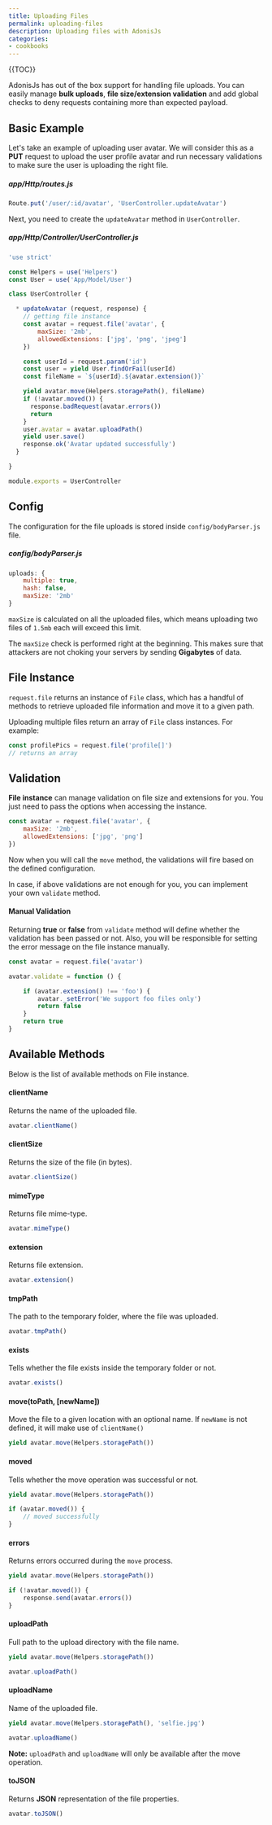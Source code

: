 ```yaml
---
title: Uploading Files
permalink: uploading-files
description: Uploading files with AdonisJs
categories:
- cookbooks
---
```


{{TOC}}

AdonisJs has out of the box support for handling file uploads. You can easily manage **bulk uploads**, **file size/extension validation** and add global checks to deny requests containing more than expected payload.

## Basic Example

Let's take an example of uploading user avatar. We will consider this as a **PUT** request to upload the user profile avatar and run necessary validations to make sure the user is uploading the right file.

##### app/Http/routes.js
```javascript
Route.put('/user/:id/avatar', 'UserController.updateAvatar')
```

Next, you need to create the `updateAvatar` method in `UserController`.

##### app/Http/Controller/UserController.js

```javascript
'use strict'

const Helpers = use('Helpers')
const User = use('App/Model/User')

class UserController {

  * updateAvatar (request, response) {
    // getting file instance
    const avatar = request.file('avatar', {
        maxSize: '2mb',
        allowedExtensions: ['jpg', 'png', 'jpeg']
    })

    const userId = request.param('id')        
    const user = yield User.findOrFail(userId)
    const fileName = `${userId}.${avatar.extension()}`

    yield avatar.move(Helpers.storagePath(), fileName)
    if (!avatar.moved()) {
      response.badRequest(avatar.errors())
      return
    }
    user.avatar = avatar.uploadPath()
    yield user.save()
    response.ok('Avatar updated successfully')
  }

}

module.exports = UserController
```

## Config

The configuration for the file uploads is stored inside `config/bodyParser.js` file.

##### config/bodyParser.js
```javascript
uploads: {
	multiple: true,
	hash: false,
	maxSize: '2mb'
}
```

`maxSize` is calculated on all the uploaded files, which means uploading two files of `1.5mb` each will exceed this limit.

The `maxSize` check is performed right at the beginning. This makes sure that attackers are not choking your servers by sending **Gigabytes** of data.

## File Instance

`request.file` returns an instance of `File` class, which has a handful of methods to retrieve uploaded file information and move it to a given path.

Uploading multiple files return an array of `File` class instances. For example:

```javascript
const profilePics = request.file('profile[]')
// returns an array
```

## Validation

**File instance** can manage validation on file size and extensions for you. You just need to pass the options when accessing the instance.

```javascript
const avatar = request.file('avatar', {
    maxSize: '2mb',
    allowedExtensions: ['jpg', 'png']
})
```


Now when you will call the `move` method, the validations will fire based on the defined configuration.

In case, if above validations are not enough for you, you can implement your own `validate` method.

#### Manual Validation

Returning **true** or **false** from `validate` method will define whether the validation has been passed or not. Also, you will be responsible for setting the error message on the file instance manually.

```javascript
const avatar = request.file('avatar')

avatar.validate = function () {

    if (avatar.extension() !== 'foo') {
        avatar._setError('We support foo files only')
        return false
    }
    return true
}
```

## Available Methods

Below is the list of available methods on File instance.

#### clientName

Returns the name of the uploaded file.

```javascript
avatar.clientName()
```

#### clientSize

Returns the size of the file (in bytes).

```javascript
avatar.clientSize()
```

#### mimeType

Returns file mime-type.

```javascript
avatar.mimeType()
```

#### extension

Returns file extension.

```javascript
avatar.extension()
```

#### tmpPath

The path to the temporary folder, where the file was uploaded.

```javascript
avatar.tmpPath()
```

#### exists

Tells whether the file exists inside the temporary folder or not.

```javascript
avatar.exists()
```

#### move(toPath, [newName])

Move the file to a given location with an optional name. If `newName` is not defined, it will make use of `clientName()`

```javascript
yield avatar.move(Helpers.storagePath())
```

#### moved

Tells whether the move operation was successful or not.

```javascript
yield avatar.move(Helpers.storagePath())

if (avatar.moved()) {
    // moved successfully
}
```


#### errors

Returns errors occurred during the `move` process.

```javascript
yield avatar.move(Helpers.storagePath())

if (!avatar.moved()) {
    response.send(avatar.errors())
}
```

#### uploadPath

Full path to the upload directory with the file name.

```javascript
yield avatar.move(Helpers.storagePath())

avatar.uploadPath()
```


#### uploadName

Name of the uploaded file.

```javascript
yield avatar.move(Helpers.storagePath(), 'selfie.jpg')

avatar.uploadName()
```

<div class="note">
    <strong>Note:</strong>
    <code>uploadPath</code> and <code>uploadName</code> will only be available after the move operation.
</div>

#### toJSON

Returns **JSON** representation of the file properties.

```javascript
avatar.toJSON()
```
